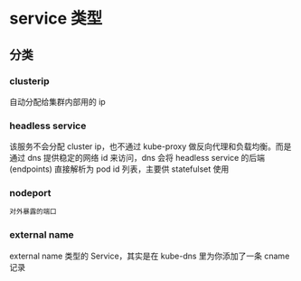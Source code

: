 # service 类型

## 分类

### clusterip

自动分配给集群内部用的 ip

### headless service

该服务不会分配 cluster ip，也不通过 kube-proxy 做反向代理和负载均衡。而是通过 dns 提供稳定的网络 id 来访问，dns 会将 headless service 的后端 (endpoints) 直接解析为 pod id 列表，主要供 statefulset 使用

### nodeport

```sh
对外暴露的端口
```

### external name

external name 类型的 Service，其实是在 kube-dns 里为你添加了一条 cname 记录
